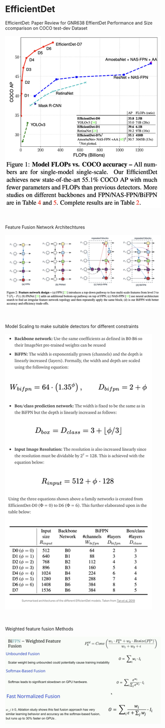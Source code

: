 # EfficientDet
EfficientDet: Paper Review for GNR638
EffientDet Performance and Size ccomparison on COCO test-dev Dataset<br/><br/>
![alt text](https://github.com/zestyoreo/EfficientDet/blob/main/COCO%20Dataset%20graph.png)<br/><br/><br/><br/>
Feature Fusion Network Architechtures<br/><br/>
![alt text](https://github.com/zestyoreo/EfficientDet/blob/main/FPN%2CPANet%2CNAS-FPN%2CBiFPN.png)<br/><br/><br/><br/>
Model Scaling to make suitable detectors for different constraints<br/><br/>
![alt text](https://github.com/zestyoreo/EfficientDet/blob/main/Scaling.png)<br/><br/><br/><br/>
Weighted feature fusion Methods<br/><br/>
![alt text](https://github.com/zestyoreo/EfficientDet/blob/main/Weighted%20feature%20fusion.png)<br/><br/><br/><br/>
